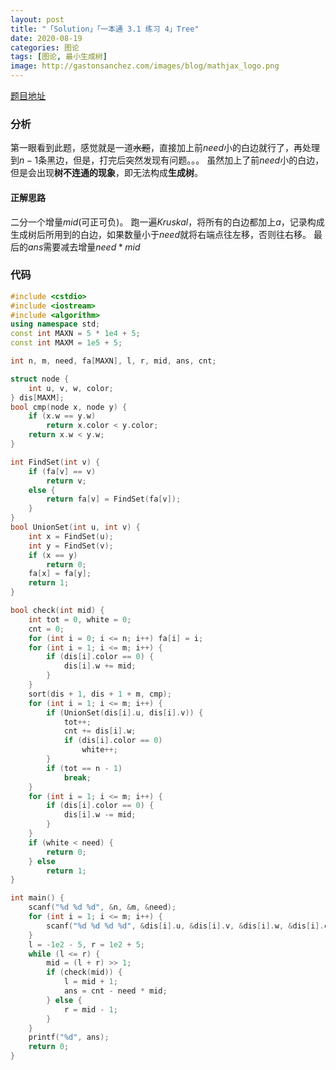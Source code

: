 ```yaml
---
layout: post
title: "「Solution」「一本通 3.1 练习 4」Tree"
date: 2020-08-19
categories: 图论
tags: [图论, 最小生成树]
image: http://gastonsanchez.com/images/blog/mathjax_logo.png
---
```


[题目地址](https://loj.ac/problem/10069)
### 分析
第一眼看到此题，感觉就是一道~~水题~~，直接加上前$need$小的白边就行了，再处理到$n-1$条黑边，但是，打完后突然发现有问题。。。 虽然加上了前$need$小的白边，但是会出现**树不连通的现象**，即无法构成**生成树**。<!-- more -->
#### 正解思路
二分一个增量$mid$(可正可负)。
跑一遍$Kruskal$，将所有的白边都加上$a$，记录构成生成树后所用到的白边，如果数量小于$need$就将右端点往左移，否则往右移。
最后的$ans$需要减去增量$need * mid$
### 代码
```cpp
#include <cstdio>
#include <iostream>
#include <algorithm>
using namespace std;
const int MAXN = 5 * 1e4 + 5;
const int MAXM = 1e5 + 5;

int n, m, need, fa[MAXN], l, r, mid, ans, cnt;

struct node {
    int u, v, w, color;
} dis[MAXM];
bool cmp(node x, node y) {
    if (x.w == y.w)
        return x.color < y.color;
    return x.w < y.w;
}

int FindSet(int v) {
    if (fa[v] == v)
        return v;
    else {
        return fa[v] = FindSet(fa[v]);
    }
}
bool UnionSet(int u, int v) {
    int x = FindSet(u);
    int y = FindSet(v);
    if (x == y)
        return 0;
    fa[x] = fa[y];
    return 1;
}

bool check(int mid) {
    int tot = 0, white = 0;
    cnt = 0;
    for (int i = 0; i <= n; i++) fa[i] = i;
    for (int i = 1; i <= m; i++) {
        if (dis[i].color == 0) {
            dis[i].w += mid;
        }
    }
    sort(dis + 1, dis + 1 + m, cmp);
    for (int i = 1; i <= m; i++) {
        if (UnionSet(dis[i].u, dis[i].v)) {
            tot++;
            cnt += dis[i].w;
            if (dis[i].color == 0)
                white++;
        }
        if (tot == n - 1)
            break;
    }
    for (int i = 1; i <= m; i++) {
        if (dis[i].color == 0) {
            dis[i].w -= mid;
        }
    }
    if (white < need) {
        return 0;
    } else
        return 1;
}

int main() {
    scanf("%d %d %d", &n, &m, &need);
    for (int i = 1; i <= m; i++) {
        scanf("%d %d %d %d", &dis[i].u, &dis[i].v, &dis[i].w, &dis[i].color);
    }
    l = -1e2 - 5, r = 1e2 + 5;
    while (l <= r) {
        mid = (l + r) >> 1;
        if (check(mid)) {
            l = mid + 1;
            ans = cnt - need * mid;
        } else {
            r = mid - 1;
        }
    }
    printf("%d", ans);
    return 0;
}
```

